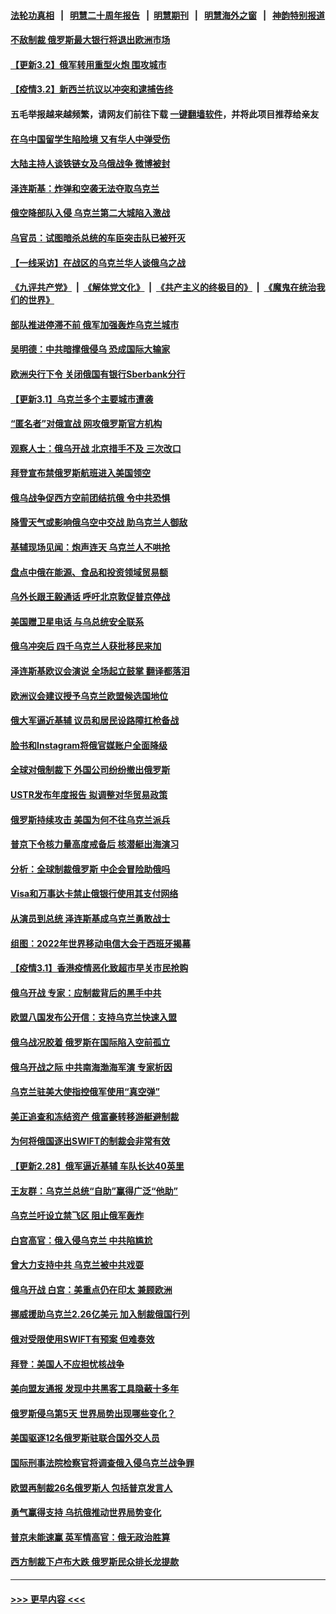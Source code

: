 #### [法轮功真相](https://github.com/gfw-breaker/truth/blob/master/README.md?t=0) &nbsp;&nbsp;|&nbsp;&nbsp; [明慧二十周年报告](https://github.com/gfw-breaker/mh-reports/blob/master/README.md?t=0) &nbsp;&nbsp;|&nbsp;&nbsp;[明慧期刊](https://github.com/gfw-breaker/mh-qikan) &nbsp;&nbsp;|&nbsp;&nbsp; [明慧海外之窗](https://github.com/gfw-breaker/mh-news/blob/master/README.md?t=0) &nbsp;&nbsp;|&nbsp;&nbsp; [神韵特别报道](https://github.com/gfw-breaker/mh-news/blob/master/shenyun.md?t=0)
#### [不敌制裁 俄罗斯最大银行将退出欧洲市场](../pages/nsc418/n13616299.md?t=03030001) 
#### [【更新3.2】俄军转用重型火炮 围攻城市](../pages/nsc418/n13616592.md?t=03030001) 
#### [【疫情3.2】新西兰抗议以冲突和逮捕告终](../pages/nsc418/n13616098.md?t=03030001) 
#### 五毛举报越来越频繁，请网友们前往下载 [一键翻墙软件](https://github.com/gfw-breaker/ssr-accounts)，并将此项目推荐给亲友
#### [在乌中国留学生陷险境 又有华人中弹受伤](../pages/nsc418/n13616307.md?t=03030001) 
#### [大陆主持人谈铁链女及乌俄战争 微博被封](../pages/nsc418/n13616056.md?t=03030001) 
#### [泽连斯基：炸弹和空袭无法夺取乌克兰](../pages/nsc418/n13615980.md?t=03030001) 
#### [俄空降部队入侵 乌克兰第二大城陷入激战](../pages/nsc418/n13615765.md?t=03030001) 
#### [乌官员：试图暗杀总统的车臣突击队已被歼灭](../pages/nsc418/n13615628.md?t=03030001) 
#### [【一线采访】在战区的乌克兰华人谈俄乌之战](../pages/nsc418/n13615277.md?t=03030001) 
#### [《九评共产党》](https://github.com/begood0513/9ping.md/blob/master/README.md) &nbsp;|&nbsp; [《解体党文化》](../../../../jtdwh.md/blob/master/README.md)  &nbsp;|&nbsp; [《共产主义的终极目的》](../../../../gczydzjmd.md/blob/master/README.md) &nbsp;|&nbsp; [《魔鬼在统治我们的世界》](../../../../mgztzwmdsj.md/blob/master/README.md) 
#### [部队推进停滞不前 俄军加强轰炸乌克兰城市](../pages/nsc418/n13615311.md?t=03030001) 
#### [吴明德：中共暗撑俄侵乌 恐成国际大输家](../pages/nsc418/n13615200.md?t=03030001) 
#### [欧洲央行下令 关闭俄国有银行Sberbank分行](../pages/nsc418/n13614747.md?t=03030001) 
#### [【更新3.1】乌克兰多个主要城市遭袭](../pages/nsc418/n13613908.md?t=03030001) 
#### [“匿名者”对俄宣战 网攻俄罗斯官方机构](../pages/nsc418/n13614986.md?t=03030001) 
#### [观察人士：俄乌开战 北京措手不及 三次改口](../pages/nsc418/n13614921.md?t=03030001) 
#### [拜登宣布禁俄罗斯航班进入美国领空](../pages/nsc418/n13615021.md?t=03030001) 
#### [俄乌战争促西方空前团结抗俄 令中共恐惧](../pages/nsc418/n13614836.md?t=03030001) 
#### [降雪天气或影响俄乌空中交战 助乌克兰人御敌](../pages/nsc418/n13614864.md?t=03030001) 
#### [基辅现场见闻：炮声连天 乌克兰人不哄抢](../pages/nsc418/n13614528.md?t=03030001) 
#### [盘点中俄在能源、食品和投资领域贸易额](../pages/nsc418/n13614690.md?t=03030001) 
#### [乌外长跟王毅通话 呼吁北京敦促普京停战](../pages/nsc418/n13614454.md?t=03030001) 
#### [美国赠卫星电话 与乌总统安全联系](../pages/nsc418/n13614552.md?t=03030001) 
#### [俄乌冲突后 四千乌克兰人获批移民来加](../pages/nsc418/n13614561.md?t=03030001) 
#### [泽连斯基欧议会演说 全场起立鼓掌 翻译都落泪](../pages/nsc418/n13614671.md?t=03030001) 
#### [欧洲议会建议授予乌克兰欧盟候选国地位](../pages/nsc418/n13614624.md?t=03030001) 
#### [俄大军逼近基辅 议员和居民设路障扛枪备战](../pages/nsc418/n13614429.md?t=03030001) 
#### [脸书和Instagram将俄官媒账户全面降级](../pages/nsc418/n13614319.md?t=03030001) 
#### [全球对俄制裁下 外国公司纷纷撤出俄罗斯](../pages/nsc418/n13614442.md?t=03030001) 
#### [USTR发布年度报告 拟调整对华贸易政策](../pages/nsc418/n13614438.md?t=03030001) 
#### [俄罗斯持续攻击 美国为何不往乌克兰派兵](../pages/nsc418/n13614418.md?t=03030001) 
#### [普京下令核力量高度戒备后 核潜艇出海演习](../pages/nsc418/n13614409.md?t=03030001) 
#### [分析：全球制裁俄罗斯 中企会冒险助俄吗](../pages/nsc418/n13614307.md?t=03030001) 
#### [Visa和万事达卡禁止俄银行使用其支付网络](../pages/nsc418/n13614251.md?t=03030001) 
#### [从演员到总统 泽连斯基成乌克兰勇敢战士](../pages/nsc418/n13614082.md?t=03030001) 
#### [组图：2022年世界移动电信大会于西班牙揭幕](../pages/nsc418/n13613502.md?t=03030001) 
#### [【疫情3.1】香港疫情恶化致超市早关市民抢购](../pages/nsc418/n13613791.md?t=03030001) 
#### [俄乌开战 专家：应制裁背后的黑手中共](../pages/nsc418/n13613568.md?t=03030001) 
#### [欧盟八国发布公开信：支持乌克兰快速入盟](../pages/nsc418/n13613287.md?t=03030001) 
#### [俄乌战况胶着 俄罗斯在国际陷入空前孤立](../pages/nsc418/n13613013.md?t=03030001) 
#### [俄乌开战之际 中共南海渤海军演 专家析因](../pages/nsc418/n13612549.md?t=03030001) 
#### [乌克兰驻美大使指控俄军使用“真空弹”](../pages/nsc418/n13612836.md?t=03030001) 
#### [美正追查和冻结资产 俄富豪转移游艇避制裁](../pages/nsc418/n13612193.md?t=03030001) 
#### [为何将俄国逐出SWIFT的制裁会非常有效](../pages/nsc418/n13612445.md?t=03030001) 
#### [【更新2.28】俄军逼近基辅 车队长达40英里](../pages/nsc418/n13611283.md?t=03030001) 
#### [王友群：乌克兰总统“自助”赢得广泛“他助”](../pages/nsc418/n13612495.md?t=03030001) 
#### [乌克兰吁设立禁飞区 阻止俄军轰炸](../pages/nsc418/n13612717.md?t=03030001) 
#### [白宫高官：俄入侵乌克兰 中共陷尴尬](../pages/nsc418/n13612485.md?t=03030001) 
#### [曾大力支持中共 乌克兰被中共戏耍](../pages/nsc418/n13612650.md?t=03030001) 
#### [俄乌开战 白宫：美重点仍在印太 兼顾欧洲](../pages/nsc418/n13612133.md?t=03030001) 
#### [挪威援助乌克兰2.26亿美元 加入制裁俄国行列](../pages/nsc418/n13612435.md?t=03030001) 
#### [俄对受限使用SWIFT有预案 但难奏效](../pages/nsc418/n13612499.md?t=03030001) 
#### [拜登：美国人不应担忧核战争](../pages/nsc418/n13612456.md?t=03030001) 
#### [美向盟友通报 发现中共黑客工具隐蔽十多年](../pages/nsc418/n13612366.md?t=03030001) 
#### [俄罗斯侵乌第5天 世界局势出现哪些变化？](../pages/nsc418/n13611950.md?t=03030001) 
#### [美国驱逐12名俄罗斯驻联合国外交人员](../pages/nsc418/n13612358.md?t=03030001) 
#### [国际刑事法院检察官将调查俄入侵乌克兰战争罪](../pages/nsc418/n13612340.md?t=03030001) 
#### [欧盟再制裁26名俄罗斯人 包括普京发言人](../pages/nsc418/n13612255.md?t=03030001) 
#### [勇气赢得支持 乌抗俄推动世界局势变化](../pages/nsc418/n13612307.md?t=03030001) 
#### [普京未能速赢 英军情高官：俄无政治胜算](../pages/nsc418/n13612266.md?t=03030001) 
#### [西方制裁下卢布大跌 俄罗斯民众排长龙提款](../pages/nsc418/n13612204.md?t=03030001) 

----
#### [ >>> 更早内容 <<< ](../indexes/nsc418-earlier.md)
